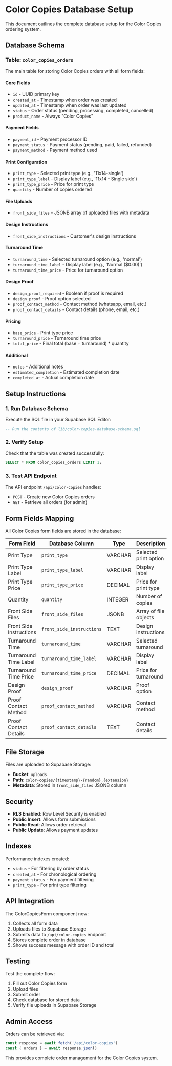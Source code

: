 # Color Copies Database Setup

This document outlines the complete database setup for the Color Copies ordering system.

## Database Schema

### Table: `color_copies_orders`

The main table for storing Color Copies orders with all form fields:

#### Core Fields
- `id` - UUID primary key
- `created_at` - Timestamp when order was created
- `updated_at` - Timestamp when order was last updated
- `status` - Order status (pending, processing, completed, cancelled)
- `product_name` - Always "Color Copies"

#### Payment Fields
- `payment_id` - Payment processor ID
- `payment_status` - Payment status (pending, paid, failed, refunded)
- `payment_method` - Payment method used

#### Print Configuration
- `print_type` - Selected print type (e.g., '11x14-single')
- `print_type_label` - Display label (e.g., '11x14 - Single side')
- `print_type_price` - Price for print type
- `quantity` - Number of copies ordered

#### File Uploads
- `front_side_files` - JSONB array of uploaded files with metadata

#### Design Instructions
- `front_side_instructions` - Customer's design instructions

#### Turnaround Time
- `turnaround_time` - Selected turnaround option (e.g., 'normal')
- `turnaround_time_label` - Display label (e.g., 'Normal ($0.00)')
- `turnaround_time_price` - Price for turnaround option

#### Design Proof
- `design_proof_required` - Boolean if proof is required
- `design_proof` - Proof option selected
- `proof_contact_method` - Contact method (whatsapp, email, etc.)
- `proof_contact_details` - Contact details (phone, email, etc.)

#### Pricing
- `base_price` - Print type price
- `turnaround_price` - Turnaround time price
- `total_price` - Final total (base + turnaround) * quantity

#### Additional
- `notes` - Additional notes
- `estimated_completion` - Estimated completion date
- `completed_at` - Actual completion date

## Setup Instructions

### 1. Run Database Schema
Execute the SQL file in your Supabase SQL Editor:
```sql
-- Run the contents of lib/color-copies-database-schema.sql
```

### 2. Verify Setup
Check that the table was created successfully:
```sql
SELECT * FROM color_copies_orders LIMIT 1;
```

### 3. Test API Endpoint
The API endpoint `/api/color-copies` handles:
- `POST` - Create new Color Copies orders
- `GET` - Retrieve all orders (for admin)

## Form Fields Mapping

All Color Copies form fields are stored in the database:

| Form Field | Database Column | Type | Description |
|------------|----------------|------|-------------|
| Print Type | `print_type` | VARCHAR | Selected print option |
| Print Type Label | `print_type_label` | VARCHAR | Display label |
| Print Type Price | `print_type_price` | DECIMAL | Price for print type |
| Quantity | `quantity` | INTEGER | Number of copies |
| Front Side Files | `front_side_files` | JSONB | Array of file objects |
| Front Side Instructions | `front_side_instructions` | TEXT | Design instructions |
| Turnaround Time | `turnaround_time` | VARCHAR | Selected turnaround |
| Turnaround Time Label | `turnaround_time_label` | VARCHAR | Display label |
| Turnaround Time Price | `turnaround_time_price` | DECIMAL | Price for turnaround |
| Design Proof | `design_proof` | VARCHAR | Proof option |
| Proof Contact Method | `proof_contact_method` | VARCHAR | Contact method |
| Proof Contact Details | `proof_contact_details` | TEXT | Contact details |

## File Storage

Files are uploaded to Supabase Storage:
- **Bucket**: `uploads`
- **Path**: `color-copies/{timestamp}-{random}.{extension}`
- **Metadata**: Stored in `front_side_files` JSONB column

## Security

- **RLS Enabled**: Row Level Security is enabled
- **Public Insert**: Allows form submissions
- **Public Read**: Allows order retrieval
- **Public Update**: Allows payment updates

## Indexes

Performance indexes created:
- `status` - For filtering by order status
- `created_at` - For chronological ordering
- `payment_status` - For payment filtering
- `print_type` - For print type filtering

## API Integration

The ColorCopiesForm component now:
1. Collects all form data
2. Uploads files to Supabase Storage
3. Submits data to `/api/color-copies` endpoint
4. Stores complete order in database
5. Shows success message with order ID and total

## Testing

Test the complete flow:
1. Fill out Color Copies form
2. Upload files
3. Submit order
4. Check database for stored data
5. Verify file uploads in Supabase Storage

## Admin Access

Orders can be retrieved via:
```javascript
const response = await fetch('/api/color-copies')
const { orders } = await response.json()
```

This provides complete order management for the Color Copies system.

